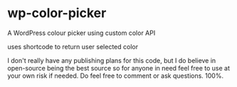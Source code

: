 # wp-color-picker

A WordPress colour picker using custom color API

uses shortcode to return user selected color

I don't really have any publishing plans for this code, but I do believe in open-source being the best source so for anyone in need feel free to use at your own risk if needed. Do feel free to comment or ask questions. 100%.
